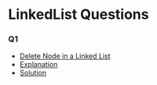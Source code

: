 <h1>LinkedList Questions</h1>
<h3>Q1</h3>
<ul>
<li><a href = "https://leetcode.com/problems/delete-node-in-a-linked-list/">Delete Node in a Linked List</a></li>
<li><a href = "https://docs.google.com/presentation/d/19gjPKcDh4TJIGIcW0-ZHhUhzWHNwmxz8kZoBkB39odU/edit?usp=sharing">Explanation</a></li>
<li><a href = "">Solution</a></li>
